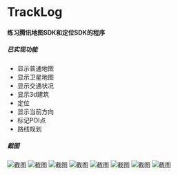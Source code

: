 # TrackLog

#### 练习腾讯地图SDK和定位SDK的程序

##### 已实现功能
- 显示普通地图
- 显示卫星地图
- 显示交通状况
- 显示3d建筑
- 定位
- 显示当前方向
- 标记POI点
- 路线规划

##### 截图
![截图](https://github.com/pangzhaiwei/TrackLog/blob/master/device-2020-06-05-105053.png)
![截图](https://github.com/pangzhaiwei/TrackLog/blob/master/device-2020-06-05-105130.png)
![截图](https://github.com/pangzhaiwei/TrackLog/blob/master/device-2020-06-05-105159.png)
![截图](https://github.com/pangzhaiwei/TrackLog/blob/master/device-2020-06-05-105308.png)
![截图](https://github.com/pangzhaiwei/TrackLog/blob/master/device-2020-06-05-105333.png)
![截图](https://github.com/pangzhaiwei/TrackLog/blob/master/device-2020-06-05-105344.png)
![截图](https://github.com/pangzhaiwei/TrackLog/blob/master/device-2020-06-05-105406.png)
![截图](https://github.com/pangzhaiwei/TrackLog/blob/master/device-2020-06-05-105421.png)
